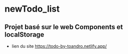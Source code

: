 # newTodo_list  
## Projet basé sur le web Components et localStorage
* lien du site https://todo-by-toandro.netlify.app/
